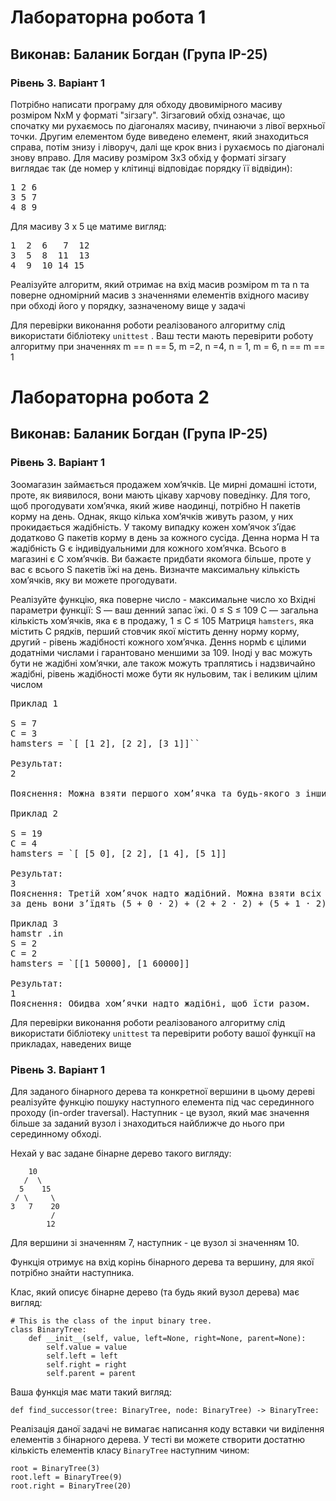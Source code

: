 # Лабораторна робота 1
## Виконав: Баланик Богдан (Група ІР-25)
### Рівень 3. Варіант 1

Потрібно написати програму для обходу двовимірного масиву розміром NxM у форматі "зігзагу". Зігзаговий обхід означає, що спочатку ми рухаємось по діагоналях масиву, пчинаючи з лівої верхньої точки.  Другим елементом буде виведено елемент, який знаходиться справа, потім  знизу і ліворуч, далі ще крок вниз і рухаємось по діагоналі знову вправо. Для масиву розміром 3x3 обхід у форматі зігзагу виглядає так (де номер у клітинці відповідає порядку її відвідин):

<pre>
1 2 6
3 5 7
4 8 9
</pre>
Для масиву 3 х 5 це матиме вигляд:
<pre>
1  2  6   7  12
3  5  8  11  13
4  9  10 14 15
</pre>
Реалізуйте алгоритм, який отримає на вхід масив розміром m та n та поверне одномірний масив з значеннями елементів вхідного масиву при обході його у порядку, зазначеному вище у задачі

Для перевірки виконання роботи реалізованого алгоритму слід використати бібліотеку `unittest` . Ваш тести мають перевірити роботу алгоритму при значеннях m == n == 5, m =2, n =4, n = 1, m = 6, n == m == 1

# Лабораторна робота 2
## Виконав: Баланик Богдан (Група ІР-25)
### Рівень 3. Варіант 1

Зоомагазин займається продажем хом’ячкiв. Це мирнi домашнi iстоти, проте, як
виявилося, вони мають цiкаву харчову поведiнку.
Для того, щоб прогодувати хом’ячка, який живе наодинцi, потрiбно H пакетiв корму
на день. Однак, якщо кiлька хом’ячкiв живуть разом, у них прокидається жадiбнiсть.
У такому випадку кожен хом’ячок з’їдає додатково G пакетiв корму в день за
кожного сусiда. Денна норма H та жадiбнiсть G є iндивiдуальними для кожного
хом’ячка.
Всього в магазинi є C хом’ячкiв. Ви бажаєте придбати якомога бiльше, проте у вас
є всього S пакетiв їжi на день. Визначте максимальну кiлькiсть хом’ячкiв, яку ви
можете прогодувати.

Реалізуйте функцію, яка поверне число - максимальне число хо
Вхідні параметри функції:
S — ваш денний запас їжi. 0 ≤ S ≤ 109
C — загальна кiлькiсть хом’ячкiв, яка є в продажу, 1 ≤ C ≤ 105
Матриця `hamsters`, яка містить С рядків, перший стовчик якої містить денну норму корму, другий - рiвень жадiбностi кожного хом’ячка. Деннs нормb є цілими додатніми числами і гарантовано меншими за 109. Іноді у вас можуть бути не жадібні хом’ячки, але також можуть траплятись і надзвичайно жадібні, рівень жадібності може бути як нульовим, так і великим цілим числом
<pre>
Приклад 1

S = 7
C = 3
hamsters = `[ [1 2], [2 2], [3 1]]``

Результат:
2

Пояснення: Можна взяти першого хом’ячка та будь-якого з iнших двох.

Приклад 2

S = 19
C = 4
hamsters = `[ [5 0], [2 2], [1 4], [5 1]]

Результат:
3
Пояснення: Третiй хом’ячок надто жадiбний. Можна взяти всiх iнших трьох, тодi
за день вони з’їдять (5 + 0 · 2) + (2 + 2 · 2) + (5 + 1 · 2) = 18 пакетiв

Приклад 3
hamstr .in
S = 2
C = 2
hamsters = `[[1 50000], [1 60000]]

Результат:
1
Пояснення: Обидва хом’ячки надто жадiбнi, щоб їсти разом.
</pre>
Для перевірки виконання роботи реалізованого алгоритму слід використати бібліотеку `unittest` та перевірити роботу вашої функції на прикладах, наведених вище

### Рівень 3. Варіант 1
Для заданого бінарного дерева та конкретної вершини в цьому дереві реалізуйте функцію пошуку наступного елемента під час серединного проходу (in-order traversal). Наступник - це вузол, який має значення більше за заданий вузол і знаходиться найближче до нього при серединному обході.

Нехай у вас задане бінарне дерево такого вигляду:
```
    10
   /  \
  5    15
 / \     \
3   7    20
         /
        12

```
Для вершини зі значенням 7, наступник - це вузол зі значенням 10.

Функція отримує на вхід корінь бінарного дерева та вершину, для якої потрібно знайти наступника.

Клас, який описує бінарне дерево (та будь який вузол дерева) має вигляд:
```
# This is the class of the input binary tree.
class BinaryTree:
    def __init__(self, value, left=None, right=None, parent=None):
        self.value = value
        self.left = left
        self.right = right
        self.parent = parent
```

Ваша функція має мати такий вигляд:

```
def find_successor(tree: BinaryTree, node: BinaryTree) -> BinaryTree:
```

Реалізація даної задачі не вимагає написання коду вставки чи виділення елементів з бінарного дерева. У тесті ви можете створити достатню кількість елементів класу `BinaryTree` наступним чином:

```
root = BinaryTree(3)
root.left = BinaryTree(9)
root.right = BinaryTree(20)
```
